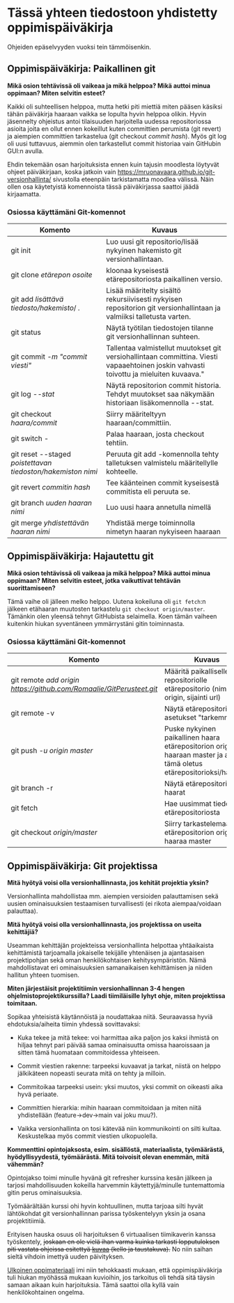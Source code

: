 # Tässä yhteen tiedostoon yhdistetty oppimispäiväkirja

Ohjeiden epäselvyyden vuoksi tein tämmöisenkin.

## Oppimispäiväkirja: Paikallinen git

__Mikä osion tehtävissä oli vaikeaa ja mikä helppoa? Mikä auttoi minua oppimaan? Miten selvitin esteet?__

Kaikki oli suhteellisen helppoa, mutta hetki piti miettiä miten pääsen käsiksi tähän päiväkirja haaraan vaikka se lopulta hyvin helppoa olikin. Hyvin jäsennelty ohjeistus antoi tilaisuuden harjoitella uudessa repositoriossa asioita joita en ollut ennen kokeillut kuten committien perumista (git revert) ja aiempien committien tarkastelua (git checkout *commit hash*). Myös git log oli uusi tuttavuus, aiemmin olen tarkastellut commit historiaa vain GitHubin GUI:n avulla.

Ehdin tekemään osan harjoituksista ennen kuin tajusin moodlesta löytyvät ohjeet päiväkirjaan, koska jatkoin vain https://mruonavaara.github.io/git-versionhallinta/ sivustolla eteenpäin tarkistamatta moodlea välissä. Näin ollen osa käytetyistä komennoista tässä päiväkirjassa saattoi jäädä kirjaamatta.

### Osiossa käyttämäni Git-komennot

| Komento | Kuvaus |
| --------| ------ |
| git init | Luo uusi git repositorio/lisää nykyinen hakemisto git versionhallintaan. |
| git clone *etärepon osoite* | kloonaa kyseisestä etärepositoriosta paikallinen versio. |
| git add *lisättävä tiedosto/hakemisto*/ *.* | Lisää määritelty sisältö rekursiivisesti nykyisen repositorion git versionhallintaan ja valmiiksi talletusta varten. |
| git status | Näytä työtilan tiedostojen tilanne git versionhallinnan suhteen. |
| git commit *-m "commit viesti"* | Tallentaa valmistellut muutokset git versiohallintaan committina. Viesti vapaaehtoinen joskin vahvasti toivottu ja mieluiten kuvaava." |
| git log *--stat*| Näytä repositorion commit historia. Tehdyt muutokset saa näkymään historiaan lisäkomennolla --stat. |
| git checkout *haara/commit* | Siirry määriteltyyn haaraan/committiin. |
| git switch - | Palaa haaraan, josta checkout tehtiin. |
| git reset --staged *poistettavan tiedoston/hakemiston nimi* | Peruuta git add -komennolla tehty talletuksen valmistelu määritellylle kohteelle. |
| git revert *commitin hash* | Tee käänteinen commit kyseisestä commitista eli peruuta se. |
| git branch *uuden haaran nimi* | Luo uusi haara annetulla nimellä  |
| git merge *yhdistettävän haaran nimi* | Yhdistää merge toiminnolla nimetyn haaran nykyiseen haaraan  |

## Oppimispäiväkirja: Hajautettu git

__Mikä osion tehtävissä oli vaikeaa ja mikä helppoa? Mikä auttoi minua oppimaan? Miten selvitin esteet, jotka vaikuttivat tehtävän suorittamiseen?__

Tämä vaihe oli jälleen melko helppo. Uutena kokeiluna oli `git fetch`:n jälkeen etähaaran muutosten tarkastelu `git checkout origin/master`. Tämänkin olen yleensä tehnyt GitHubista selaimella. Koen tämän vaiheen kuitenkin hiukan syventäneen ymmärrystäni gitin toiminnasta.

### Osiossa käyttämäni Git-komennot

| Komento | Kuvaus |
| --------| ------ |
| git remote *add origin https://github.com/Romaalie/GitPerusteet.git* | Määritä paikalliselle repositoriolle etärepositorio (nimi origin, sijainti url)|
| git remote -v | Näytä etärepositorioiden asetukset "tarkemmin"|
| git push *-u origin master* | Puske nykyinen paikallinen haara etärepositorion origin haaraan master ja aseta tämä oletus etärepositorioksi/haaraksi|
| git branch -r | Näytä etärepositorion haarat|
| git fetch | Hae uusimmat tiedot etärepositoriosta|
| git checkout *origin/master* | Siirry tarkastelemaan etärepositorion origin haaraa master|

## Oppimispäiväkirja: Git projektissa

__Mitä hyötyä voisi olla versionhallinnasta, jos kehität projektia yksin?__

Versionhallinta mahdollistaa mm. aiempien versioiden palauttamisen sekä uusien ominaisuuksien testaamisen turvallisesti (ei rikota aiempaa/voidaan palauttaa).

__Mitä hyötyä voisi olla versionhallinnasta, jos projektissa on useita kehittäjiä?__

Useamman kehittäjän projekteissa versionhallinta helpottaa yhtäaikaista kehittämistä tarjoamalla jokaiselle tekijälle yhtenäisen ja ajantasaisen projektipohjan sekä oman henkilökohtaisen kehitysympäristön. Nämä mahdollistavat eri ominaisuuksien samanaikaisen kehittämisen ja niiden hallitun yhteen tuomisen.  

__Miten järjestäisit projektitiimin versionhallinnan 3-4 hengen ohjelmistoprojektikurssilla? Laadi tiimiläisille lyhyt ohje, miten projektissa toimitaan.__

Sopikaa yhteisistä käytännöistä ja noudattakaa niitä. Seuraavassa hyviä ehdotuksia/aiheita tiimin yhdessä sovittavaksi:

- Kuka tekee ja mitä tekee: voi harmittaa aika paljon jos kaksi ihmistä on hiljaa tehnyt pari päivää samaa ominaisuutta omissa haaroissaan ja sitten tämä huomataan commitoidessa yhteiseen.

- Commit viestien rakenne: tarpeeksi kuvaavat ja tarkat, niistä on helppo jälkikäteen nopeasti seurata mitä on tehty ja milloin.

- Commitoikaa tarpeeksi usein: yksi muutos, yksi commit on oikeasti aika hyvä periaate.

- Committien hierarkia: mihin haaraan commitoidaan ja miten niitä yhdistellään (feature->dev->main vai joku muu?).

- Vaikka versionhallinta on tosi kätevää niin kommunikointi on silti kultaa. Keskustelkaa myös commit viestien ulkopuolella.


__Kommenttini opintojaksosta, esim. sisällöstä, materiaalista, työmäärästä, hyödyllisyydestä, työmäärästä. Mitä toivoisit olevan enemmän, mitä vähemmän?__

Opintojakso toimi minulle hyvänä git refresher kurssina kesän jälkeen ja tarjosi mahdollisuuden kokeilla harvemmin käytettyjä/minulle tuntemattomia gitin perus ominaisuuksia.

Työmäärältään kurssi ohi hyvin kohtuullinen, mutta tarjoaa silti hyvät lähtökohdat git versionhallinnan parissa työskentelyyn yksin ja osana projektitiimiä.

Erityisen hauska osuus oli harjoituksen 6 virtuaalisen tiimikaverin kanssa työskentely, ~~joskaan en ole vielä ihan varma kuinka tarkasti lopputuloksen piti vastata ohjeissa esitettyä [kuvaa](https://mruonavaara.github.io/git-versionhallinta/assets/hei_maailma_lopputulos.png) (kello ja taustakuva).~~ No niin saihan sieltä vihdoin imettyä uuden päivityksen.

[Ulkoinen oppimateriaali](https://mruonavaara.github.io/git-versionhallinta/) imi niin tehokkaasti mukaan, että oppimispäiväkirja tuli hiukan myöhässä mukaan kuvioihin, jos tarkoitus oli tehdä sitä täysin samaan aikaan kuin harjoituksia. Tämä saattoi olla kyllä vain henkilökohtainen ongelma.